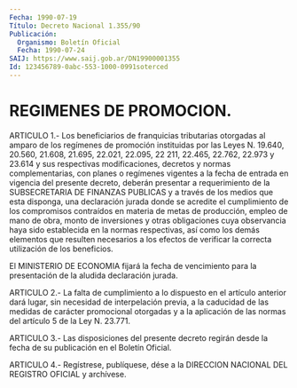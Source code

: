 ```yaml
---
Fecha: 1990-07-19
Título: Decreto Nacional 1.355/90
Publicación:
  Organismo: Boletín Oficial
  Fecha: 1990-07-24
SAIJ: https://www.saij.gob.ar/DN19900001355
Id: 123456789-0abc-553-1000-0991soterced
---
```

# REGIMENES DE PROMOCION.

<a id="1"></a>
ARTICULO  1.-  Los  beneficiarios  de  franquicias tributarias otorgadas al amparo de los regímenes de promoción  instituidas  por las  Leyes  N.  19.640,  20.560, 21.608, 21.695, 22.021, 22.095, 22 211, 22.465, 22.762, 22.973 y 23.614 y sus respectivas modificaciones, decretos y  normas  complementarias,  con  planes o regímenes  vigentes  a la fecha de entrada en vigencia del presente decreto, deberán presentar  a  requerimiento de la SUBSECRETARIA DE FINANZAS PUBLICAS y a través de  los  medios que esta disponga, una declaración  jurada  donde  se  acredite  el  cumplimiento  de  los compromisos contraídos en materia de metas  de  producción,  empleo de  mano  de  obra,  monto de inversiones y otras obligaciones cuya observancia haya sido  establecida  en  la  normas respectivas, así como los demás elementos que resulten necesarios  a  los efectos de verificar    la   correcta  utilización  de  los  beneficios.

El MINISTERIO DE ECONOMIA  fijará  la  fecha de vencimiento para la presentación de la aludida declaración jurada.

<a id="2"></a>
ARTICULO  2.-  La  falta  de cumplimiento a lo dispuesto en el artículo  anterior  dará  lugar,  sin  necesidad  de  interpelación previa,  a  la  caducidad de las medidas  de  carácter  promocional otorgadas y a la  aplicación de las normas del artículo 5 de la Ley N. 23.771.

<a id="3"></a>
ARTICULO  3.-  Las  disposiciones del presente decreto regirán desde la fecha de su publicación en el Boletín Oficial.

<a id="4"></a>
ARTICULO  4.-  Regístrese,  publíquese,  dése  a  la DIRECCION NACIONAL DEL REGISTRO OFICIAL y archívese.